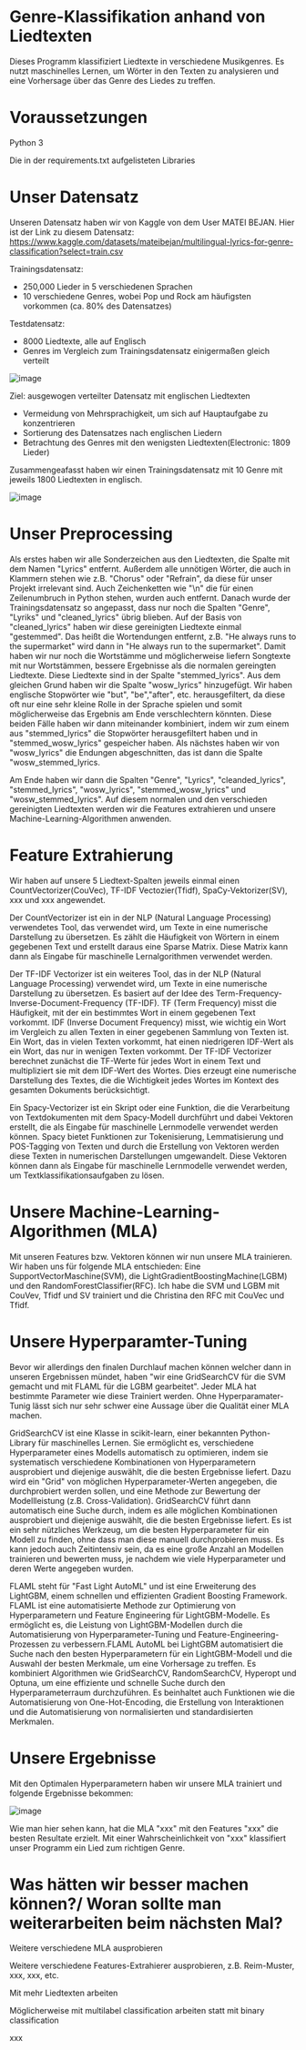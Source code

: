 # Genre-Klassifikation anhand von Liedtexten
Dieses Programm klassifiziert Liedtexte in verschiedene Musikgenres. Es nutzt maschinelles Lernen, um Wörter in den Texten zu analysieren und eine Vorhersage über das Genre des Liedes zu treffen.

# Voraussetzungen
Python 3

Die in der requirements.txt aufgelisteten Libraries


# Unser Datensatz
Unseren Datensatz haben wir von Kaggle von dem User MATEI BEJAN. Hier ist der Link zu diesem Datensatz: https://www.kaggle.com/datasets/mateibejan/multilingual-lyrics-for-genre-classification?select=train.csv

Trainingsdatensatz: 
- 250,000 Lieder in 5 verschiedenen Sprachen
- 10 verschiedene Genres, wobei Pop und Rock am häufigsten vorkommen (ca. 80% des Datensatzes)

Testdatensatz: 
- 8000 Liedtexte, alle auf Englisch
- Genres im Vergleich zum Trainingsdatensatz einigermaßen gleich verteilt

![image](https://user-images.githubusercontent.com/122549143/212372632-271b5f95-5e41-454c-874d-c4b9e3b15822.png)

Ziel: ausgewogen verteilter Datensatz mit englischen Liedtexten
- Vermeidung von Mehrsprachigkeit, um sich auf Hauptaufgabe zu konzentrieren
- Sortierung des Datensatzes nach englischen Liedern
- Betrachtung des Genres mit den wenigsten Liedtexten(Electronic: 1809 Lieder)

Zusammengeafasst haben wir einen Trainingsdatensatz mit 10 Genre mit jeweils 1800 Liedtexten in englisch.

![image](https://user-images.githubusercontent.com/122549143/212351104-926d15f9-77f4-41d7-812b-137237664cc6.png)

# Unser Preprocessing
Als erstes haben wir alle Sonderzeichen aus den Liedtexten, die Spalte mit dem Namen "Lyrics" entfernt. Außerdem alle unnötigen Wörter, die auch in Klammern stehen wie z.B. "Chorus" oder "Refrain", da diese für unser Projekt irrelevant sind. Auch Zeichenketten wie "\n" die für einen Zeilenumbruch in Python stehen, wurden auch entfernt. 
Danach wurde der Trainingsdatensatz so angepasst, dass nur noch die Spalten "Genre", "Lyriks" und "cleaned_lyrics" übrig blieben. Auf der Basis von "cleaned_lyrics" haben wir diese gereinigten Liedtexte einmal "gestemmed". Das heißt die Wortendungen entfernt, z.B. "He always runs to the supermarket" wird dann in "He always run to the supermarket". Damit haben wir nur noch die Wortstämme und möglicherweise liefern Songtexte mit nur Wortstämmen, bessere Ergebnisse als die normalen gereingten Liedtexte. Diese Liedtexte sind in der Spalte "stemmed_lyrics". Aus dem gleichen Grund haben wir die Spalte "wosw_lyrics" hinzugefügt. Wir haben englische Stopwörter wie "but", "be","after", etc. herausgefiltert, da diese oft nur eine sehr kleine Rolle in der Sprache spielen und somit möglicherweise das Ergebnis am Ende verschlechtern könnten.  Diese beiden Fälle haben wir dann miteinander kombiniert, indem wir zum einem aus "stemmed_lyrics" die Stopwörter herausgefiltert haben und in "stemmed_wosw_lyrics" gespeicher haben. Als nächstes haben wir von "wosw_lyrics" die Endungen abgeschnitten, das ist dann die Spalte "wosw_stemmed_lyrics. 

Am Ende haben wir dann die Spalten "Genre", "Lyrics", "cleanded_lyrics", "stemmed_lyrics", "wosw_lyrics", "stemmed_wosw_lyrics" und "wosw_stemmed_lyrics". Auf diesem normalen und den verschieden gereinigten Liedtexten werden wir die Features extrahieren und unsere Machine-Learning-Algorithmen anwenden. 

# Feature Extrahierung
Wir haben auf unsere 5 Liedtext-Spalten jeweils einmal einen CountVectorizer(CouVec), TF-IDF Vectozier(Tfidf), SpaCy-Vektorizer(SV), xxx und xxx angewendet. 

Der CountVectorizer ist ein in der NLP (Natural Language Processing) verwendetes Tool, das verwendet wird, um Texte in eine numerische Darstellung zu übersetzen. Es zählt die Häufigkeit von Wörtern in einem gegebenen Text und erstellt daraus eine Sparse Matrix. Diese Matrix kann dann als Eingabe für maschinelle Lernalgorithmen verwendet werden.


Der TF-IDF Vectorizer ist ein weiteres Tool, das in der NLP (Natural Language Processing) verwendet wird, um Texte in eine numerische Darstellung zu übersetzen. Es basiert auf der Idee des Term-Frequency-Inverse-Document-Frequency (TF-IDF). TF (Term Frequency) misst die Häufigkeit, mit der ein bestimmtes Wort in einem gegebenen Text vorkommt. IDF (Inverse Document Frequency) misst, wie wichtig ein Wort im Vergleich zu allen Texten in einer gegebenen Sammlung von Texten ist. Ein Wort, das in vielen Texten vorkommt, hat einen niedrigeren IDF-Wert als ein Wort, das nur in wenigen Texten vorkommt. Der TF-IDF Vectorizer berechnet zunächst die TF-Werte für jedes Wort in einem Text und multipliziert sie mit dem IDF-Wert des Wortes. Dies erzeugt eine numerische Darstellung des Textes, die die Wichtigkeit jedes Wortes im Kontext des gesamten Dokuments berücksichtigt.


Ein Spacy-Vectorizer ist ein Skript oder eine Funktion, die die Verarbeitung von Textdokumenten mit dem Spacy-Modell durchführt und dabei Vektoren erstellt, die als Eingabe für maschinelle Lernmodelle verwendet werden können. Spacy bietet Funktionen zur Tokenisierung, Lemmatisierung und POS-Tagging von Texten und durch die Erstellung von Vektoren werden diese Texten in numerischen Darstellungen umgewandelt. Diese Vektoren können dann als Eingabe für maschinelle Lernmodelle verwendet werden, um Textklassifikationsaufgaben zu lösen.


# Unsere Machine-Learning-Algorithmen (MLA)
Mit unseren Features bzw. Vektoren können wir nun unsere MLA trainieren. Wir haben uns für folgende MLA entschieden: Eine SupportVectorMaschine(SVM), die LightGradientBoostingMachine(LGBM) und den RandomForestClassifier(RFC). Ich habe die SVM und LGBM mit CouVev, Tfidf und SV trainiert und die Christina den RFC mit CouVec und Tfidf. 

# Unsere Hyperparamter-Tuning
Bevor wir allerdings den finalen Durchlauf machen können welcher dann in unseren Ergebnissen mündet, haben "wir eine GridSearchCV für die SVM gemacht  und mit FLAML für die LGBM gearbeitet". Jeder MLA hat bestimmte Parameter wie diese Trainiert werden. Ohne Hyperparamater-Tunig lässt sich nur sehr schwer eine Aussage über die Qualität einer MLA machen. 

GridSearchCV ist eine Klasse in scikit-learn, einer bekannten Python-Library für maschinelles Lernen. Sie ermöglicht es, verschiedene Hyperparameter eines Modells automatisch zu optimieren, indem sie systematisch verschiedene Kombinationen von Hyperparametern ausprobiert und diejenige auswählt, die die besten Ergebnisse liefert. Dazu wird ein "Grid" von möglichen Hyperparameter-Werten angegeben, die durchprobiert werden sollen, und eine Methode zur Bewertung der Modellleistung (z.B. Cross-Validation). GridSearchCV führt dann automatisch eine Suche durch, indem es alle möglichen Kombinationen ausprobiert und diejenige auswählt, die die besten Ergebnisse liefert. Es ist ein sehr nützliches Werkzeug, um die besten Hyperparameter für ein Modell zu finden, ohne dass man diese manuell durchprobieren muss. Es kann jedoch auch Zeitintensiv sein, da es eine große Anzahl an Modellen trainieren und bewerten muss, je nachdem wie viele Hyperparameter und deren Werte angegeben wurden.

FLAML steht für "Fast Light AutoML" und ist eine Erweiterung des LightGBM, einem schnellen und effizienten Gradient Boosting Framework. FLAML ist eine automatisierte Methode zur Optimierung von Hyperparametern und Feature Engineering für LightGBM-Modelle. Es ermöglicht es, die Leistung von LightGBM-Modellen durch die Automatisierung von Hyperparameter-Tuning und Feature-Engineering-Prozessen zu verbessern.FLAML AutoML bei LightGBM automatisiert die Suche nach den besten Hyperparametern für ein LightGBM-Modell und die Auswahl der besten Merkmale, um eine Vorhersage zu treffen. Es kombiniert Algorithmen wie GridSearchCV, RandomSearchCV, Hyperopt und Optuna, um eine effiziente und schnelle Suche durch den Hyperparameterraum durchzuführen. Es beinhaltet auch Funktionen wie die Automatisierung von One-Hot-Encoding, die Erstellung von Interaktionen und die Automatisierung von normalisierten und standardisierten Merkmalen.

# Unsere Ergebnisse
Mit den Optimalen Hyperparametern haben wir unsere MLA trainiert und folgende Ergebnisse bekommen:

![image](https://user-images.githubusercontent.com/122549143/212345700-96bd628a-3d1d-4f2a-90d0-1ff25a7228f2.png)

Wie man hier sehen kann, hat die MLA "xxx" mit den Features "xxx" die besten Resultate erzielt. Mit einer Wahrscheinlichkeit von "xxx" klassifiert unser Programm ein Lied zum richtigen Genre.

# Was hätten wir besser machen können?/ Woran sollte man weiterarbeiten beim nächsten Mal?
Weitere verschiedene MLA ausprobieren

Weitere verschiedene Features-Extrahierer ausprobieren, z.B. Reim-Muster, xxx, xxx, etc. 

Mit mehr Liedtexten arbeiten

Möglicherweise mit multilabel classification arbeiten statt mit binary classification

xxx
